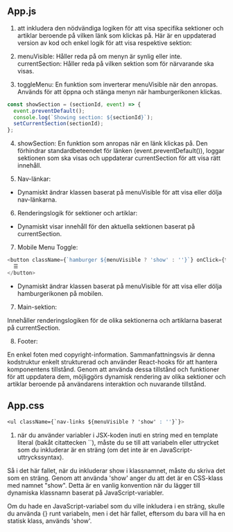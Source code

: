 ## App.js 

1. att inkludera den nödvändiga logiken för att visa specifika sektioner och artiklar beroende på vilken länk som klickas på. Här är en uppdaterad version av  kod  och enkel logik för att visa respektive sektion:

2. menuVisible: Håller reda på om menyn är synlig eller inte.
currentSection: Håller reda på vilken sektion som för närvarande ska visas.

3. toggleMenu: En funktion som inverterar menuVisible när den anropas. Används för att öppna och stänga menyn när hamburgerikonen klickas.



```js
const showSection = (sectionId, event) => {
  event.preventDefault();
  console.log(`Showing section: ${sectionId}`);
  setCurrentSection(sectionId);
};

```
4. showSection: En funktion som anropas när en länk klickas på. Den förhindrar standardbeteendet för länken (event.preventDefault()), loggar sektionen som ska visas och uppdaterar currentSection för att visa rätt innehåll.


5. Nav-länkar:

- Dynamiskt ändrar klassen baserat på menuVisible för att visa eller dölja nav-länkarna.



6. Renderingslogik för sektioner och artiklar:
- Dynamiskt visar innehåll för den aktuella sektionen baserat på currentSection.

7. Mobile Menu Toggle:

```js
<button className={`hamburger ${menuVisible ? 'show' : ''}`} onClick={toggleMenu}>
  ☰
</button>

```
- Dynamiskt ändrar klassen baserat på menuVisible för att visa eller dölja hamburgerikonen på mobilen.

7. Main-sektion:

Innehåller renderingslogiken för de olika sektionerna och artiklarna baserat på currentSection.

8. Footer:

En enkel foten med copyright-information.
Sammanfattningsvis är denna kodstruktur enkelt strukturerad och använder React-hooks för att hantera komponentens tillstånd. Genom att använda dessa tillstånd och funktioner för att uppdatera dem, möjliggörs dynamisk rendering av olika sektioner och artiklar beroende på användarens interaktion och nuvarande tillstånd.



## App.css 

```css
<ul className={`nav-links ${menuVisible ? 'show' : ''}`}>

```

1. när du använder variabler i JSX-koden inuti en string med en template literal (bakåt citattecken ``), måste du se till att variabeln eller uttrycket som du inkluderar är en sträng (om det inte är en JavaScript-uttryckssyntax).

Så i det här fallet, när du inkluderar show i klassnamnet, måste du skriva det som en sträng. Genom att använda 'show' anger du att det är en CSS-klass med namnet "show". Detta är en vanlig konvention när du lägger till dynamiska klassnamn baserat på JavaScript-variabler.

Om du hade en JavaScript-variabel som du ville inkludera i en sträng, skulle du använda {} runt variabeln, men i det här fallet, eftersom du bara vill ha en statisk klass, används 'show'.


